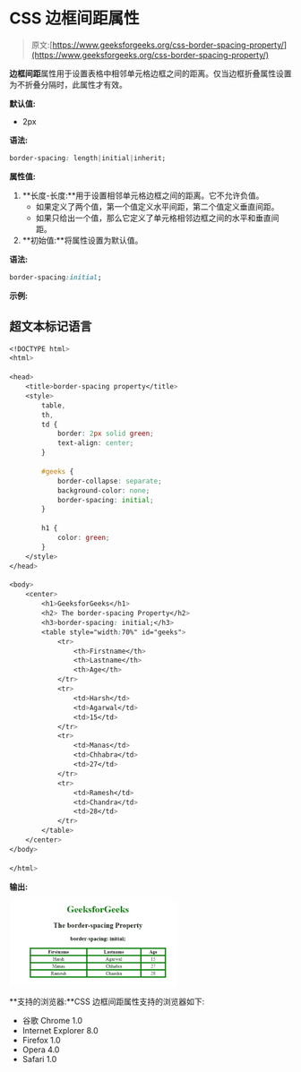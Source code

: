 # CSS 边框间距属性

> 原文:[https://www.geeksforgeeks.org/css-border-spacing-property/](https://www.geeksforgeeks.org/css-border-spacing-property/)

**边框间距**属性用于设置表格中相邻单元格边框之间的距离。仅当边框折叠属性设置为不折叠分隔时，此属性才有效。

**默认值:**

*   2px

**语法:**

```css
border-spacing: length|initial|inherit; 
```

**属性值:**

1.  **长度-长度:**用于设置相邻单元格边框之间的距离。它不允许负值。
    *   如果定义了两个值，第一个值定义水平间距，第二个值定义垂直间距。
    *   如果只给出一个值，那么它定义了单元格相邻边框之间的水平和垂直间距。
2.  **初始值:**将属性设置为默认值。

**语法:**

```css
border-spacing:initial;
```

**示例:**

## 超文本标记语言

```css
<!DOCTYPE html>
<html>

<head>
    <title>border-spacing property</title>
    <style>
        table,
        th,
        td {
            border: 2px solid green;
            text-align: center;
        }

        #geeks {
            border-collapse: separate;
            background-color: none;
            border-spacing: initial;
        }

        h1 {
            color: green;
        }
    </style>
</head>

<body>
    <center>
        <h1>GeeksforGeeks</h1>
        <h2> The border-spacing Property</h2>
        <h3>border-spacing: initial;</h3>
        <table style="width:70%" id="geeks">
            <tr>
                <th>Firstname</th>
                <th>Lastname</th>
                <th>Age</th>
            </tr>
            <tr>
                <td>Harsh</td>
                <td>Agarwal</td>
                <td>15</td>
            </tr>
            <tr>
                <td>Manas</td>
                <td>Chhabra</td>
                <td>27</td>
            </tr>
            <tr>
                <td>Ramesh</td>
                <td>Chandra</td>
                <td>28</td>
            </tr>
        </table>
    </center>
</body>

</html>                  
```

**输出:**

![](img/442874969cdcb1cfd20267a738be183b.png)

**支持的浏览器:**CSS 边框间距属性支持的浏览器如下:

*   谷歌 Chrome 1.0
*   Internet Explorer 8.0
*   Firefox 1.0
*   Opera 4.0
*   Safari 1.0
